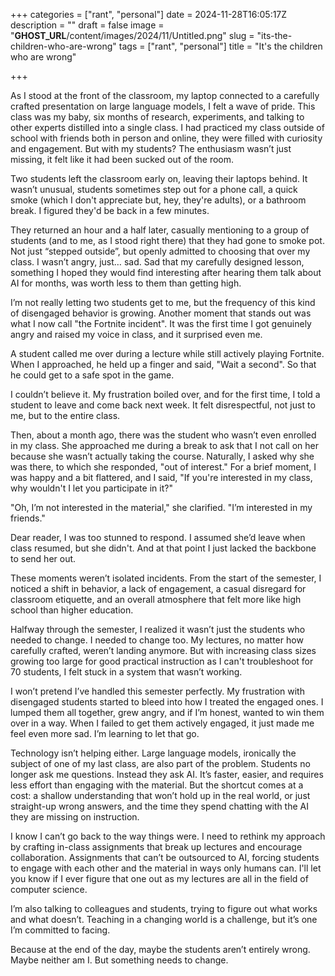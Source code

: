 +++
categories = ["rant", "personal"]
date = 2024-11-28T16:05:17Z
description = ""
draft = false
image = "__GHOST_URL__/content/images/2024/11/Untitled.png"
slug = "its-the-children-who-are-wrong"
tags = ["rant", "personal"]
title = "It's the children who are wrong"

+++


As I stood at the front of the classroom, my laptop connected to a carefully crafted presentation on large language models, I felt a wave of pride. This class was my baby, six months of research, experiments, and talking to other experts distilled into a single class. I had practiced my class outside of school with friends both in person and online, they were filled with curiosity and engagement. But with my students? The enthusiasm wasn’t just missing, it felt like it had been sucked out of the room.

Two students left the classroom early on, leaving their laptops behind. It wasn’t unusual, students sometimes step out for a phone call, a quick smoke (which I don't appreciate but, hey, they're adults), or a bathroom break. I figured they'd be back in a few minutes.

They returned an hour and a half later, casually mentioning to a group of students (and to me, as I stood right there) that they had gone to smoke pot. Not just “stepped outside”, but openly admitted to choosing that over my class. I wasn’t angry, just… sad. Sad that my carefully designed lesson, something I hoped they would find interesting after hearing them talk about AI for months, was worth less to them than getting high.

I’m not really letting two students get to me, but the frequency of this kind of disengaged behavior is growing. Another moment that stands out was what I now call "the Fortnite incident". It was the first time I got genuinely angry and raised my voice in class, and it surprised even me.

A student called me over during a lecture while still actively playing Fortnite. When I approached, he held up a finger and said, "Wait a second". So that he could get to a safe spot in the game.

I couldn’t believe it. My frustration boiled over, and for the first time, I told a student to leave and come back next week. It felt disrespectful, not just to me, but to the entire class.

Then, about a month ago, there was the student who wasn’t even enrolled in my class. She approached me during a break to ask that I not call on her because she wasn’t actually taking the course. Naturally, I asked why she was there, to which she responded, "out of interest." For a brief moment, I was happy and a bit flattered, and I said, "If you're interested in my class, why wouldn't I let you participate in it?"

"Oh, I’m not interested in the material," she clarified. "I’m interested in my friends."

Dear reader, I was too stunned to respond. I assumed she’d leave when class resumed, but she didn't. And at that point I just lacked the backbone to send her out.

These moments weren’t isolated incidents. From the start of the semester, I noticed a shift in behavior, a lack of engagement, a casual disregard for classroom etiquette, and an overall atmosphere that felt more like high school than higher education.

Halfway through the semester, I realized it wasn’t just the students who needed to change. I needed to change too. My lectures, no matter how carefully crafted, weren’t landing anymore. But with increasing class sizes growing too large for good practical instruction as I can't troubleshoot for 70 students, I felt stuck in a system that wasn’t working.

I won’t pretend I’ve handled this semester perfectly. My frustration with disengaged students started to bleed into how I treated the engaged ones. I lumped them all together, grew angry, and if I’m honest, wanted to win them over in a way. When I failed to get them actively engaged, it just made me feel even more sad. I’m learning to let that go.

Technology isn’t helping either. Large language models, ironically the subject of one of my last class, are also part of the problem. Students no longer ask me questions. Instead they ask AI. It’s faster, easier, and requires less effort than engaging with the material. But the shortcut comes at a cost: a shallow understanding that won’t hold up in the real world, or just straight-up wrong answers, and the time they spend chatting with the AI they are missing on instruction.

I know I can’t go back to the way things were. I need to rethink my approach by crafting in-class assignments that break up lectures and encourage collaboration. Assignments that can’t be outsourced to AI, forcing students to engage with each other and the material in ways only humans can. I'll let you know if I ever figure that one out as my lectures are all in the field of computer science.

I’m also talking to colleagues and students, trying to figure out what works and what doesn’t. Teaching in a changing world is a challenge, but it’s one I’m committed to facing.

Because at the end of the day, maybe the students aren’t entirely wrong. Maybe neither am I. But something needs to change.